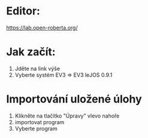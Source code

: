 # Editor: 
https://lab.open-roberta.org/

# Jak začít:
1. Jděte na link výše
2. Vyberte systém EV3 => EV3 leJOS 0.9.1

# Importování uložené úlohy
1. Klikněte na tlačítko "Úpravy" vlevo nahoře 
2. importovat program
3. Vyberte program
